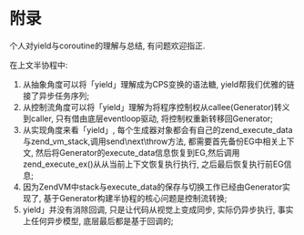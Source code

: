 # 附录

个人对yield与coroutine的理解与总结, 有问题欢迎指正.

在上文半协程中:

1. 从抽象角度可以将「yield」理解成为CPS变换的语法糖, yield帮我们优雅的链接了异步任务序列;
2. 从控制流角度可以将「yield」理解为将程序控制权从callee(Generator)转义到caller, 只有借由底层eventloop驱动, 将控制权重新转移回Generator;
3. 从实现角度来看「yield」, 每个生成器对象都会有自己的zend_execute_data与zend_vm_stack,调用send\next\throw方法, 都需要首先备份EG中相关上下文, 然后将Generator的execute_data信息恢复到EG,然后调用zend_execute_ex()从从当前上下文恢复执行执行, 之后最后恢复执行前EG信息;
4. 因为ZendVM中stack与execute_data的保存与切换工作已经由Generator实现了, 基于Generator构建半协程的核心问题是控制流转换;
5. yield」并没有消除回调, 只是让代码从视觉上变成同步, 实际仍异步执行, 事实上任何异步模型, 底层最后都是基于回调的;
